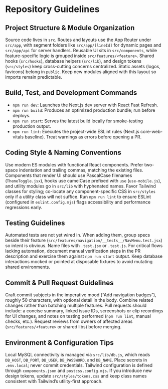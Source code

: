 # Repository Guidelines

## Project Structure & Module Organization
Source code lives in `src`. Routes and layouts use the App Router under `src/app`, with segment folders like `src/app/[lineId]` for dynamic pages and `src/app/api` for server handlers. Reusable UI sits in `src/components`, while feature-specific logic is grouped inside `src/features/<feature>`. Shared hooks (`src/hooks`), database helpers (`src/lib`), and design tokens (`src/styles`) keep cross-cutting concerns centralized. Static assets (logos, favicons) belong in `public`. Keep new modules aligned with this layout so imports remain predictable.

## Build, Test, and Development Commands
- `npm run dev`: Launches the Next.js dev server with React Fast Refresh.
- `npm run build`: Produces an optimized production bundle; run before deploys.
- `npm run start`: Serves the latest build locally for smoke-testing production output.
- `npm run lint`: Executes the project-wide ESLint rules (Next.js core-web-vitals baseline). Treat warnings as errors before opening a PR.

## Coding Style & Naming Conventions
Use modern ES modules with functional React components. Prefer two-space indentation and trailing commas, matching the existing files. Components that render UI should use PascalCase filenames (`ThemeToggle.jsx`), hooks use camelCase prefixed with `use` (`use-mobile.js`), and utility modules go in `src/lib` with hyphenated names. Favor Tailwind classes for styling; co-locate any component-specific CSS in `src/styles` only if a utility class will not suffice. Run `npm run lint` to ensure ESLint (configured in `eslint.config.mjs`) flags accessibility and performance regressions early.

## Testing Guidelines
Automated tests are not yet wired in. When adding them, group specs beside their feature (`src/features/navigation/__tests__/NavMenu.test.jsx`) so intent is obvious. Name files with `.test.jsx` or `.test.js`. For critical flows lacking automation, document manual verification steps in the PR description and exercise them against `npm run start` output. Keep database interactions mocked or pointed at disposable fixtures to avoid mutating shared environments.

## Commit & Pull Request Guidelines
Craft commit subjects in the imperative mood (“Add navigation badges”), roughly 50 characters, with optional detail in the body. Combine related changes rather than batching multiple features. Pull requests should include: a concise summary, linked issue IDs, screenshots or clip recordings for UI changes, and notes on testing performed (`npm run lint`, manual checks, etc.). Request reviews from owners of affected areas (`src/features/<feature>` or shared libs) before merging.

## Environment & Configuration Tips
Local MySQL connectivity is managed via `src/lib/db.js`, which reads `DB_HOST`, `DB_PORT`, `DB_USER`, `DB_PASSWORD`, and `DB_NAME`. Place secrets in `.env.local`; never commit credentials. Tailwind configuration is defined through `components.json` and `postcss.config.mjs`. If you introduce new design tokens, update `src/styles/tokens.css` and keep class names consistent with Tailwind’s utility-first approach.
